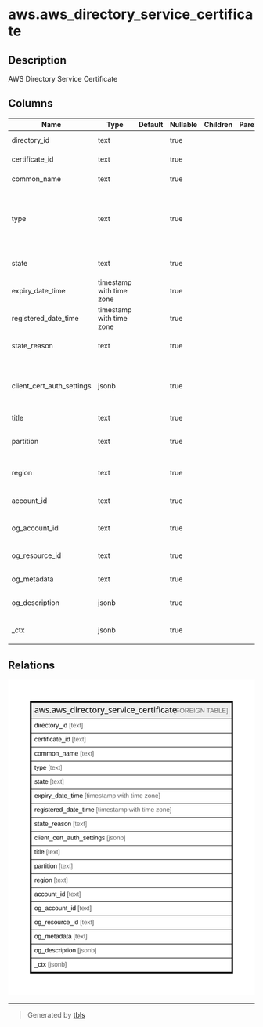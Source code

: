 # aws.aws_directory_service_certificate

## Description

AWS Directory Service Certificate

## Columns

| Name | Type | Default | Nullable | Children | Parents | Comment |
| ---- | ---- | ------- | -------- | -------- | ------- | ------- |
| directory_id | text |  | true |  |  | The directory identifier. |
| certificate_id | text |  | true |  |  | The identifier of the certificate. |
| common_name | text |  | true |  |  | The common name for the certificate. |
| type | text |  | true |  |  | The function that the registered certificate performs. Valid values include ClientLDAPS or ClientCertAuth. The default value is ClientLDAPS. |
| state | text |  | true |  |  | The state of the certificate. Valid values: Registering | Registered | RegisterFailed | Deregistering | Deregistered | DeregisterFailed. |
| expiry_date_time | timestamp with time zone |  | true |  |  | The date and time when the certificate will expire. |
| registered_date_time | timestamp with time zone |  | true |  |  | The date and time that the certificate was registered. |
| state_reason | text |  | true |  |  | Describes a state change for the certificate. |
| client_cert_auth_settings | jsonb |  | true |  |  | A ClientCertAuthSettings object that contains client certificate authentication settings. |
| title | text |  | true |  |  | Title of the resource. |
| partition | text |  | true |  |  | The AWS partition in which the resource is located (aws, aws-cn, or aws-us-gov). |
| region | text |  | true |  |  | The AWS Region in which the resource is located. |
| account_id | text |  | true |  |  | The AWS Account ID in which the resource is located. |
| og_account_id | text |  | true |  |  | The Platform Account ID in which the resource is located. |
| og_resource_id | text |  | true |  |  | The unique ID of the resource in opengovernance. |
| og_metadata | text |  | true |  |  | Platform Metadata of the AWS resource. |
| og_description | jsonb |  | true |  |  | The full model description of the resource |
| _ctx | jsonb |  | true |  |  | Steampipe context in JSON form, e.g. connection_name. |

## Relations

![er](aws.aws_directory_service_certificate.svg)

---

> Generated by [tbls](https://github.com/k1LoW/tbls)
